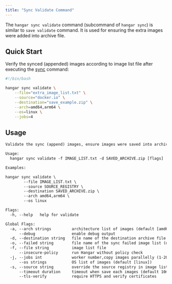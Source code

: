 ```yaml
---
title: "Sync Validate Command"
---
```


The `hangar sync validate` command (subcommand of `hangar sync`) is similar to `save validate` command. It is used for ensuring the extra images were added into archive file.

## Quick Start

Verify the synced (appended) images according to image list file after executing the [sync](/docs/v1.7/sync/sync#quick-start) command:

```bash
#!/bin/bash

hangar sync validate \
    --file="extra_image_list.txt" \
    --source="docker.io" \
    --destination="save_example.zip" \
    --arch=amd64,arm64 \
    --os=linux \
    --jobs=4
```

## Usage

```txt title="hangar sync validate --help"
Validate the sync (append) images, ensure images were saved into archive file

Usage:
  hangar sync validate -f IMAGE_LIST.txt -d SAVED_ARCHIVE.zip [flags]

Examples:

hangar sync validate \
        --file IMAGE_LIST.txt \
        --source SOURCE_REGISTRY \
        --destination SAVED_ARCHIVE.zip \
        --arch amd64,arm64 \
        --os linux

Flags:
  -h, --help   help for validate

Global Flags:
  -a, --arch strings         architecture list of images (default [amd64,arm64])
      --debug                enable debug output
  -d, --destination string   file name of the destination archive file
  -o, --failed string        file name of the sync failed image list (default "sync-failed.txt")
  -f, --file string          image list file
      --insecure-policy      run Hangar without policy check
  -j, --jobs int             worker number,copy images parallelly (1-20) (default 1)
      --os strings           OS list of images (default [linux])
  -s, --source string        override the source registry in image list
      --timeout duration     timeout when save each images (default 10m0s)
      --tls-verify           require HTTPS and verify certificates
```
